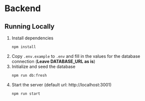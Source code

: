 # Backend

## Running Locally

1. Install dependencies
   ```bash
   npm install
   ```
2. Copy `.env.example` to `.env` and fill in the values for the database connection (**Leave DATABASE_URL as is**)
3. Initialize and seed the database
   ```bash
   npm run db:fresh
   ```
4. Start the server (default url: http://localhost:3001)
   ```bash
   npm run start
   ```
